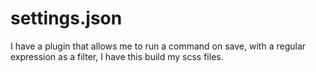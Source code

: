 # settings.json
I have a plugin that allows me to run a command on save, with a regular expression as a filter, I have this build my scss files.